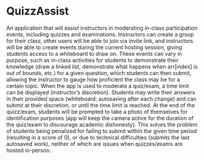 # QuizzAssist
An application that will assist instructors in moderating in-class participation events, including quizzes and examinations. Instructors can create a group for their class, other users will be able to join via invite link, and instructors will be able to create events during the current hosting session, giving students access to a whiteboard to draw on. These events can vary in purpose, such as in-class activities for students to demonstrate their knowledge (draw a linked list, demonstrate what happens when arr[index] is out of bounds, etc.) for a given question, which students can then submit, allowing the instructor to gauge how proficient the class may be for a certain topic. When the app is used to moderate a quiz/exam, a time limit can be displayed (instructor’s discretion). Students may write their answers in their provided space (whiteboard; autosaving after each change) and can submit at their discretion, or until the time limit is reached. At the end of the quizz/exam, students will be prompted to take a photo of themselves for identification purposes (app will keep the camera active for the duration of the quiz/exam to discourage academic dishonesty). This solves the problem of students being penalized for failing to submit within the given time period (resulting in a score of 0), or due to technical difficulties (submits the last autosaved work), neither of which are issues when quizzes/exams are hosted in-person.
